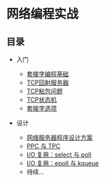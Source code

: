 # 网络编程实战

## 目录

* 入门
  * [套接字编程基础](./doc/test.md)
  * [TCP回射服务器](./doc/test.md)
  * [TCP粘包问题](./doc/test.md)
  * [TCP状态机](./doc/test.md)
  * [套接字选项](./doc/test.md)

* 设计
  * [网络服务器程序设计方案](./doc/test.md)
  * [PPC 与 TPC](./doc/test.md)
  * [I/O 复用：select 与 poll](./doc/test.md)
  * [I/O 复用：epoll 与 kqueue](./doc/test.md)
  * 待续...